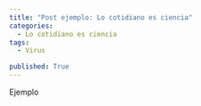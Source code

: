 ```yaml
---
title: "Post ejemplo: Lo cotidiano es ciencia"
categories:
  - Lo cotidiano es ciencia
tags:
  - Virus

published: True
---
```

Ejemplo
